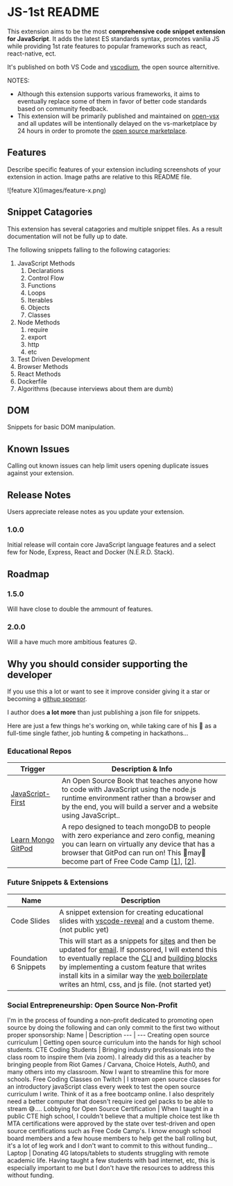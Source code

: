 # JS-1st README

This extension aims to be the most **comprehensive code snippet extension for JavaScript**. It adds the latest ES standards syntax, promotes vanilia JS while providing 1st rate features to popular frameworks such as react, react-native, ect.

It's published on both VS Code and [vscodium](https://vscodium.com/), the open source alternitive. 

NOTES: 
- Although this extension supports various frameworks, it aims to eventually replace some of them in favor of better code standards based on community feedback.
- This extension will be primarily published and maintained on [open-vsx](https://open-vsx.org/) and all updates will be intentionally delayed on the vs-marketplace by 24 hours in order to promote the [open source marketplace](https://open-vsx.org/). 

<!-- Eventually it may be removed from the microsoft's pseudo-open source marketplace so download it while you can. -->


## Features

Describe specific features of your extension including screenshots of your extension in action. Image paths are relative to this README file.

\!\[feature X\]\(images/feature-x.png\)


## Snippet Catagories
This extension has several catagories and multiple snippet files. 
As a result documentation will not be fully up to date.

The following snippets falling to the following catagories:
1. JavaScript Methods
   1. Declarations
   2. Control Flow
   3. Functions
   4. Loops
   5. Iterables
   6. Objects
   7. Classes
2. Node Methods
   1. require
   2. export
   3. http
   4. etc
3. Test Driven Development
4. Browser Methods
5. React Methods
6. Dockerfile
7. Algorithms (because interviews about them are dumb)



## DOM
Snippets for basic DOM manipulation.


## Known Issues

Calling out known issues can help limit users opening duplicate issues against your extension.

## Release Notes

Users appreciate release notes as you update your extension.

### 1.0.0

Initial release will contain core JavaScript language features and a select few for Node, Express, React and Docker (N.E.R.D. Stack).


## Roadmap

### 1.5.0

Will have close to double the ammount of features.

### 2.0.0

Will a have much more ambitious features 😜.


## Why you should consider supporting the developer
If you use this a lot or want to see it improve consider giving it a star or  becoming a [githup sponsor](https://github.com/sponsors/HansUXdev/). 

I author does **a lot more** than just publishing a json file for snippets.

Here are just a few things he's working on, while taking care of his 👶 as a full-time single father, job hunting & competing in hackathons...

### Educational Repos
Trigger | Description & Info
--- | ---
[JavaScript-First](https://github.com/HansUXdev/JavaScript-First) | An Open Source Book that teaches anyone how to code with JavaScript using the node.js runtime environment rather than a browser and by the end, you will build a server and a website using JavaScript..
[Learn Mongo GitPod](https://github.com/HansUXdev/LearnMongoGitPod)| A repo designed to teach mongoDB to people with zero experiance and zero config, meaning you can learn on virtually any device that has a browser that GitPod can run on! This 🤞may🤞 become part of Free Code Camp [[1](https://forum.freecodecamp.org/t/how-is-new-content-created-at-fcc/416191/3)], [[2](https://github.com/freeCodeCamp/CurriculumExpansion/issues/103)].

### Future Snippets & Extensions
Name | Description
--- | ---
Code Slides | A snippet extension for creating educational slides with [vscode-reveal](https://marketplace.visualstudio.com/items?itemName=evilz.vscode-reveal) and a custom theme. (not public yet)
Foundation 6 Snippets| This will start as a snippets for [sites](https://get.foundation/sites/docs/) and then be updated for [email](https://get.foundation/emails). If sponsored, I will extend this to eventually replace the [CLI](https://github.com/foundation/foundation-cli) and [building blocks](https://get.foundation/building-blocks/) by implementing a custom feature that writes install kits in a similar way the [web boilerplate](https://marketplace.visualstudio.com/items?itemName=jamesqquick.web-boilerplate) writes an html, css, and js file.  (not started yet)

### Social Entrepreneurship: Open Source Non-Profit
I'm in the process of founding a non-profit dedicated to promoting open source by doing the following and can only commit to the first two without proper sponsorship:
Name | Description
--- | ---
Creating open source curriculum | Getting open source curriculum into the hands for high school students.
CTE Coding Students | Bringing industry professionals into the class room to inspire them (via zoom). I already did this as a teacher by bringing people from Riot Games / Carvana, Choice Hotels, Auth0, and many others into my classroom. Now I want to streamline this for more schools.
Free Coding Classes on Twitch | I stream open source classes for an introductory javaScript class every week to test the open source curriculum I write. Think of it as a free bootcamp online. I also despritely need a better computer that doesn't require iced gel packs to be able to stream 😅.... 
Lobbying for Open Source Certification | When I taught in a public CTE high school, I couldn't believe that a multiple choice test like th MTA certifications were approved by the state over test-driven and open source certifications such as Free Code Camp's. I know enough school board members and a few house members to help get the ball rolling but, it's a lot of leg work and I don't want to commit to this without funding...
Laptop | Donating 4G latops/tablets to students struggling with remote academic life. Having taught a few students with bad internet, etc, this is especially important to me but I don't have the resources to address this without funding.

